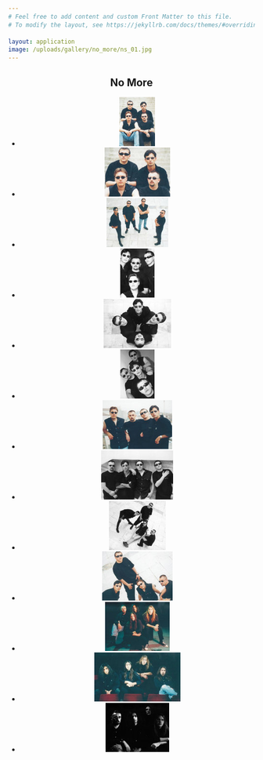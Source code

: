 ```yaml
---
# Feel free to add content and custom Front Matter to this file.
# To modify the layout, see https://jekyllrb.com/docs/themes/#overriding-theme-defaults

layout: application
image: /uploads/gallery/no_more/ns_01.jpg
---
```


<article class='gallery'>
  <header>
    <h2 class='title'>No More</h2>
    <ul>
      <li>
        <a href="/uploads/gallery/no_more/ns_01.jpg" class="lightbox" rel="lightbox"><img alt="Medium_ns_01" src="/uploads/gallery/no_more/medium_ns_01.jpg" /></a>
      </li>
      <li>
        <a href="/uploads/gallery/no_more/ns_02.jpg" class="lightbox" rel="lightbox"><img alt="Medium_ns_02" src="/uploads/gallery/no_more/medium_ns_02.jpg" /></a>
      </li>
      <li>
        <a href="/uploads/gallery/no_more/ns_03.jpg" class="lightbox" rel="lightbox"><img alt="Medium_ns_03" src="/uploads/gallery/no_more/medium_ns_03.jpg" /></a>
      </li>
      <li>
        <a href="/uploads/gallery/no_more/ns_04.jpg" class="lightbox" rel="lightbox"><img alt="Medium_ns_04" src="/uploads/gallery/no_more/medium_ns_04.jpg" /></a>
      </li>
      <li>
        <a href="/uploads/gallery/no_more/ns_05.jpg" class="lightbox" rel="lightbox"><img alt="Medium_ns_05" src="/uploads/gallery/no_more/medium_ns_05.jpg" /></a>
      </li>
      <li>
        <a href="/uploads/gallery/no_more/ns_06.jpg" class="lightbox" rel="lightbox"><img alt="Medium_ns_06" src="/uploads/gallery/no_more/medium_ns_06.jpg" /></a>
      </li>
      <li>
        <a href="/uploads/gallery/no_more/ns_07.jpg" class="lightbox" rel="lightbox"><img alt="Medium_ns_07" src="/uploads/gallery/no_more/medium_ns_07.jpg" /></a>
      </li>
      <li>
        <a href="/uploads/gallery/no_more/ns_08.jpg" class="lightbox" rel="lightbox"><img alt="Medium_ns_08" src="/uploads/gallery/no_more/medium_ns_08.jpg" /></a>
      </li>
      <li>
        <a href="/uploads/gallery/no_more/ns_09.jpg" class="lightbox" rel="lightbox"><img alt="Medium_ns_09" src="/uploads/gallery/no_more/medium_ns_09.jpg" /></a>
      </li>
      <li>
        <a href="/uploads/gallery/no_more/ns_10.jpg" class="lightbox" rel="lightbox"><img alt="Medium_ns_10" src="/uploads/gallery/no_more/medium_ns_10.jpg" /></a>
      </li>
      <li>
        <a href="/uploads/gallery/no_more/ns_11.jpg" class="lightbox" rel="lightbox"><img alt="Medium_ns_11" src="/uploads/gallery/no_more/medium_ns_11.jpg" /></a>
      </li>
      <li>
        <a href="/uploads/gallery/no_more/ns_12.jpg" class="lightbox" rel="lightbox"><img alt="Medium_ns_12" src="/uploads/gallery/no_more/medium_ns_12.jpg" /></a>
      </li>
      <li>
        <a href="/uploads/gallery/no_more/ns_13.jpg" class="lightbox" rel="lightbox"><img alt="Medium_ns_13" src="/uploads/gallery/no_more/medium_ns_13.jpg" /></a>
      </li>
    </ul>
  </header>
</article>
